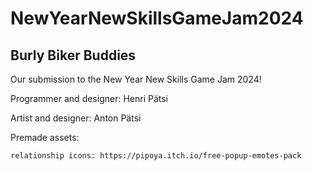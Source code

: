 # NewYearNewSkillsGameJam2024

## Burly Biker Buddies

Our submission to the New Year New Skills Game Jam 2024!

Programmer and designer: Henri Pätsi

Artist and designer: Anton Pätsi
 
Premade assets:

	relationship icons: https://pipoya.itch.io/free-popup-emotes-pack



